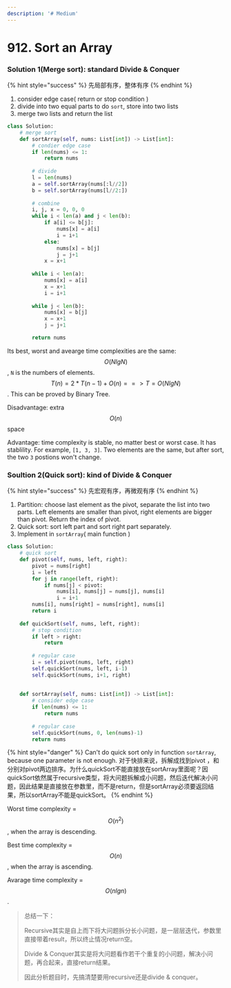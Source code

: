 ```yaml
---
description: '# Medium'
---
```


# 912. Sort an Array

### Solution 1\(Merge sort\): standard Divide & Conquer

{% hint style="success" %}
先局部有序，整体有序
{% endhint %}

1. consider edge case\( return or stop condition \)
2. divide into two equal parts to do `sort`, store into two lists
3. merge two lists and return the list

```python
class Solution:
    # merge sort
    def sortArray(self, nums: List[int]) -> List[int]:
        # condier edge case
        if len(nums) <= 1:
            return nums
        
        # divide
        l = len(nums)
        a = self.sortArray(nums[:l//2])
        b = self.sortArray(nums[l//2:])
        
        # combine
        i, j, x = 0, 0, 0
        while i < len(a) and j < len(b):
            if a[i] <= b[j]:
                nums[x] = a[i]
                i = i+1
            else:
                nums[x] = b[j]
                j = j+1
            x = x+1
        
        while i < len(a):
            nums[x] = a[i]
            x = x+1
            i = i+1
            
        while j < len(b):
            nums[x] = b[j]
            x = x+1
            j = j+1

        return nums
```

Its best, worst and avearge time complexities are the same: $$O(NlgN)$$ , `N` is the numbers of elements. $$T(n) = 2*T(n-1) + O(n)  ==>  T  = O(NlgN)$$ . This can be proved by Binary Tree.

Disadvantage: extra $$O(n)$$ space

Advantage: time complexity is stable, no matter best or worst case. It has stablility. For example, `[1, 3, 3]`. Two elements are the same, but after sort, the two `3` postions won't change.

### Soultion 2\(Quick sort\): kind of Divide & Conquer

{% hint style="success" %}
先宏观有序，再微观有序
{% endhint %}

1. Partition: choose last element as the pivot, separate the list into two parts. Left elements are smaller than pivot, right elements are bigger than pivot. Return the index of pivot.
2. Quick sort: sort left part and sort right part separately.
3. Implement in `sortArray`\( main function \)

```python
class Solution:
    # quick sort
    def pivot(self, nums, left, right):
        pivot = nums[right]
        i = left
        for j in range(left, right):
            if nums[j] < pivot:
                nums[i], nums[j] = nums[j], nums[i]
                i = i+1
        nums[i], nums[right] = nums[right], nums[i]
        return i
        
    def quickSort(self, nums, left, right):
        # stop condition
        if left > right:
            return
        
        # regular case
        i = self.pivot(nums, left, right)
        self.quickSort(nums, left, i-1)
        self.quickSort(nums, i+1, right)
        
        
    def sortArray(self, nums: List[int]) -> List[int]:
        # consider edge case
        if len(nums) <= 1:
            return nums
        
        # regular case
        self.quickSort(nums, 0, len(nums)-1)
        return nums


```

{% hint style="danger" %}
Can't do quick sort only in function `sortArray`, because one parameter is not enough. 对于快排来说，拆解成找到pivot ，和分别对pivot两边排序。为什么quickSort不能直接放在sortArray里面呢？因quickSort依然属于recursive类型，将大问题拆解成小问题，然后迭代解决小问题，因此结果是直接放在参数里，而不是return，但是sortArray必须要返回结果，所以sortArray不能是quickSort。
{% endhint %}

Worst time complexity = $$O(n^2)$$ , when the array is descending.

Best time complexity = $$O(n)$$ , when the array is ascending.

Avarage time complexity = $$O(nlgn)$$. 

> 总结一下：
>
> Recursive其实是自上而下将大问题拆分长小问题，是一层层迭代，参数里直接带着result，所以终止情况return空。
>
> Divide & Conquer其实是将大问题看作若干个重复的小问题，解决小问题，再合起来，直接return结果。
>
> 因此分析题目时，先搞清楚要用recursive还是divide & conquer。

